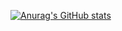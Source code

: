 [![Anurag's GitHub stats](https://github-readme-stats.vercel.app/api?username=gon-2)](https://github.com/anuraghazra/github-readme-stats)